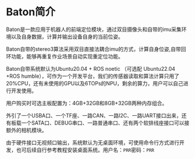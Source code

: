 # Baton简介

Baton是一款应用于机器人的前端定位模块，通过双目摄像头和自带的imu采集环境以及自身数据，计算并输出设备自身的当前位姿。

Baton自带的stereo3算法采用双目直接法耦合imu的方式，计算自身位姿,自带回环功能，能够再重复作业场景自动实现重定位功能。

Baton自带系统默认为Ubuntu20.04 + ROS noetic （可选配 Ubuntu22.04 +ROS humble），可作为一个开发平台，我们的传感器读取和算法计算只用了20%CPU，还有未使用的GPU以及6TOPs的NPU，剩余的算力，用户可以自己进行开发使用。

用户购买时可选主板配置为：4GB+32GB和8GB+32GB两种内存组合。

外引了一个USBA口、一个TF座、一路CAN、一路I2C、一路UART接口出来，还有板载一个SATA口、DEBUG串口、一路普通串口、还有两个软排线座接口可以接额外的相机模块。

由于硬件接口无视频口输出，系统默认为无桌面环境，可使用命令行方式进行开发，也可后续自行参考教程安装桌面系统。用户名：`PRR`密码：`PRR`
